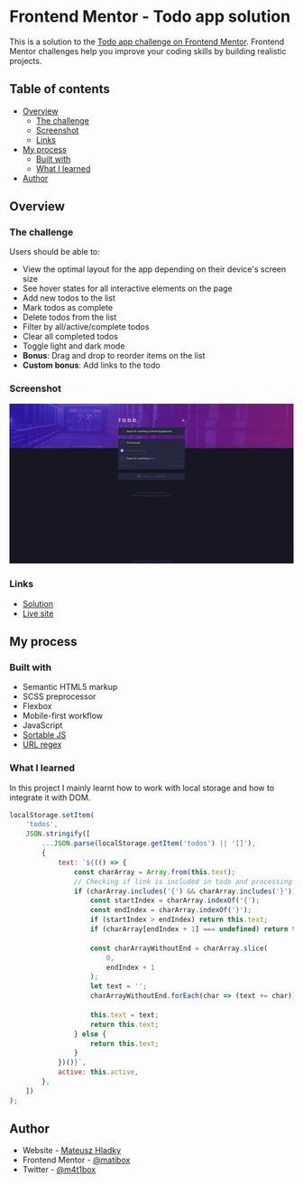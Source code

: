 # Frontend Mentor - Todo app solution

This is a solution to the [Todo app challenge on Frontend Mentor](https://www.frontendmentor.io/challenges/todo-app-Su1_KokOW). Frontend Mentor challenges help you improve your coding skills by building realistic projects.

## Table of contents

-   [Overview](#overview)
    -   [The challenge](#the-challenge)
    -   [Screenshot](#screenshot)
    -   [Links](#links)
-   [My process](#my-process)
    -   [Built with](#built-with)
    -   [What I learned](#what-i-learned)
-   [Author](#author)

## Overview

### The challenge

Users should be able to:

-   View the optimal layout for the app depending on their device's screen size
-   See hover states for all interactive elements on the page
-   Add new todos to the list
-   Mark todos as complete
-   Delete todos from the list
-   Filter by all/active/complete todos
-   Clear all completed todos
-   Toggle light and dark mode
-   **Bonus**: Drag and drop to reorder items on the list
-   **Custom bonus**: Add links to the todo

### Screenshot

![](./src/assets/Screenshot.png)

### Links

-   [Solution](https://www.frontendmentor.io/solutions/todo-app-with-possibility-to-add-links-to-todos-ZNkvf0VpBk)
-   [Live site](https://mateuszhladky.netlify.app/projects/todo-app/)

## My process

### Built with

-   Semantic HTML5 markup
-   SCSS preprocessor
-   Flexbox
-   Mobile-first workflow
-   JavaScript
-   [Sortable JS](https://github.com/SortableJS/Sortable)
-   [URL regex](https://www.npmjs.com/package/url-regex)

### What I learned

In this project I mainly learnt how to work with local storage and how to integrate it with DOM.

```js
localStorage.setItem(
    'todos',
    JSON.stringify([
        ...JSON.parse(localStorage.getItem('todos') || '[]'),
        {
            text: `${(() => {
                const charArray = Array.from(this.text);
                // Checking if link is included in todo and processing the string later
                if (charArray.includes('{') && charArray.includes('}')) {
                    const startIndex = charArray.indexOf('{');
                    const endIndex = charArray.indexOf('}');
                    if (startIndex > endIndex) return this.text;
                    if (charArray[endIndex + 1] === undefined) return this.text;

                    const charArrayWithoutEnd = charArray.slice(
                        0,
                        endIndex + 1
                    );
                    let text = '';
                    charArrayWithoutEnd.forEach(char => (text += char));

                    this.text = text;
                    return this.text;
                } else {
                    return this.text;
                }
            })()}`,
            active: this.active,
        },
    ])
);
```

## Author

-   Website - [Mateusz Hladky](https://mateuszhladky.netlify.app)
-   Frontend Mentor - [@matibox](https://www.frontendmentor.io/profile/matibox)
-   Twitter - [@m4t1box](https://www.twitter.com/m4t1box)
